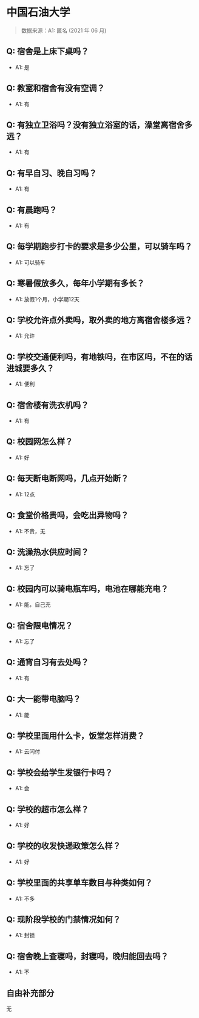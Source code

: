 # 中国石油大学

> 数据来源：A1: 匿名 (2021 年 06 月)

## Q: 宿舍是上床下桌吗？

- A1: 是

## Q: 教室和宿舍有没有空调？

- A1: 有

## Q: 有独立卫浴吗？没有独立浴室的话，澡堂离宿舍多远？

- A1: 有

## Q: 有早自习、晚自习吗？

- A1: 有

## Q: 有晨跑吗？

- A1: 有

## Q: 每学期跑步打卡的要求是多少公里，可以骑车吗？

- A1: 可以骑车

## Q: 寒暑假放多久，每年小学期有多长？

- A1: 放假1个月，小学期12天

## Q: 学校允许点外卖吗，取外卖的地方离宿舍楼多远？

- A1: 允许

## Q: 学校交通便利吗，有地铁吗，在市区吗，不在的话进城要多久？

- A1: 便利

## Q: 宿舍楼有洗衣机吗？

- A1: 有

## Q: 校园网怎么样？

- A1: 好

## Q: 每天断电断网吗，几点开始断？

- A1: 12点

## Q: 食堂价格贵吗，会吃出异物吗？

- A1: 不贵，无

## Q: 洗澡热水供应时间？

- A1: 忘了

## Q: 校园内可以骑电瓶车吗，电池在哪能充电？

- A1: 能，自己充

## Q: 宿舍限电情况？

- A1: 忘了

## Q: 通宵自习有去处吗？

- A1: 有

## Q: 大一能带电脑吗？

- A1: 能

## Q: 学校里面用什么卡，饭堂怎样消费？

- A1: 云闪付

## Q: 学校会给学生发银行卡吗？

- A1: 会

## Q: 学校的超市怎么样？

- A1: 好

## Q: 学校的收发快递政策怎么样？

- A1: 好

## Q: 学校里面的共享单车数目与种类如何？

- A1: 不多

## Q: 现阶段学校的门禁情况如何？

- A1: 封锁

## Q: 宿舍晚上查寝吗，封寝吗，晚归能回去吗？

- A1: 不

## 自由补充部分

无